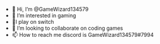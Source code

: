 - 👋 Hi, I’m @GameWizard134579
- 👀 I’m interested in gaming
- 👀I play on switch
- 💞️ I’m looking to collaborate on coding games
- 📫 How to reach me discord is GameWizard134579#7994

<!---
GameWizard134579/GameWizard134579 is a ✨ special ✨ repository because its `README.md` (this file) appears on your GitHub profile.
You can click the Preview link to take a look at your changes.
--->
